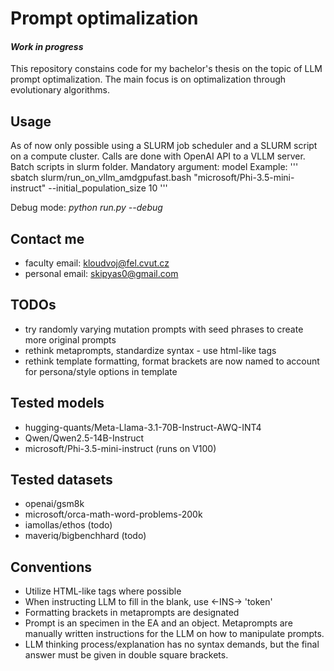 # Prompt optimalization
#### *Work in progress*
This repository constains code for my bachelor's thesis on the topic of LLM prompt optimalization.
The main focus is on optimalization through evolutionary algorithms.

## Usage
As of now only possible using a SLURM job scheduler and a SLURM script on a compute cluster. 
Calls are done with OpenAI API to a VLLM server.
Batch scripts in slurm folder.
Mandatory argument: model
Example:
'''
sbatch slurm/run_on_vllm_amdgpufast.bash "microsoft/Phi-3.5-mini-instruct" --initial_population_size 10
'''

Debug mode: *python run.py --debug*

## Contact me
- faculty email: kloudvoj@fel.cvut.cz
- personal email: skipyas0@gmail.com

## TODOs
- try randomly varying mutation prompts with seed phrases to create more original prompts
- rethink metaprompts, standardize syntax - use html-like tags
- rethink template formatting, format brackets are now named to account for persona/style options in template

## Tested models
- hugging-quants/Meta-Llama-3.1-70B-Instruct-AWQ-INT4
- Qwen/Qwen2.5-14B-Instruct
- microsoft/Phi-3.5-mini-instruct (runs on V100)

## Tested datasets
- openai/gsm8k
- microsoft/orca-math-word-problems-200k
- iamollas/ethos (todo)
- maveriq/bigbenchhard (todo)

## Conventions
- Utilize HTML-like tags where possible
- When instructing LLM to fill in the blank, use <-INS-> 'token'
- Formatting brackets in metaprompts are designated
- Prompt is an specimen in the EA and an object. Metaprompts are manually written instructions for the LLM on how to manipulate prompts.
- LLM thinking process/explanation has no syntax demands, but the final answer must be given in double square brackets.